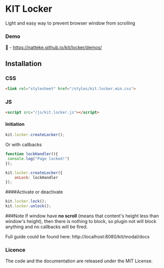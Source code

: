 # KIT Locker
Light and easy way to prevent browser window from scrolling

### Demo
:tada: - https://natteke.github.io/kit/locker/demos/

## Installation
### CSS
```HTML
<link rel="stylesheet" href="/styles/kit.locker.min.css">
```
### JS
```HTML
<script src="/js/kit.locker.js"></script>
```
#### Initiation
```javascript
kit.locker.createLocker();
```

Or with callbacks

```javascript
function lockHandler(){
 console.log("Page locked!")
});

kit.locker.createLocker({
    onLock: lockHandler
});
```
####Activate or deactivate

```javascript
kit.locker.lock();
kit.locker.unlock();
```

###Note
If window have **no scroll** (means that content's height less than window's height), then there is nothing to block, so plugin not will block anything and no callbacks will be fired.

Full guide could be found here:
http://localhost:8080/kit/modal/docs

### Licence
The code and the documentation are released under the MIT License.

